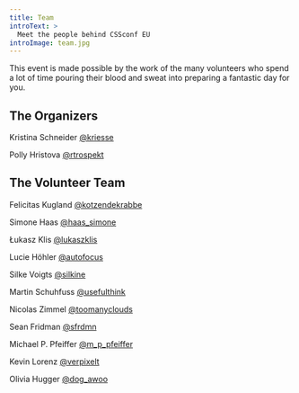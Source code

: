```yaml
---
title: Team
introText: >
  Meet the people behind CSSconf EU
introImage: team.jpg
---
```


This event is made possible by the work of the many volunteers who spend a lot of time pouring their blood and sweat into preparing a fantastic day for you.

## The Organizers

Kristina Schneider [@kriesse](https://twitter.com/kriesse)

Polly Hristova [@rtrospekt](https://twitter.com/rtrospekt)

## The Volunteer Team

Felicitas Kugland [@kotzendekrabbe](https://twitter.com/kotzendekrabbe)

Simone Haas [@haas_simone](https://twitter.com/haas_simone)

Łukasz Klis [@lukaszklis](https://twitter.com/lukaszklis)

Lucie Höhler [@autofocus](https://twitter.com/autofocus)

Silke Voigts [@silkine](https://twitter.com/silkine)

Martin Schuhfuss [@usefulthink](https://twitter.com/usefulthink)

Nicolas Zimmel [@toomanyclouds](https://twitter.com/toomanyclouds)

Sean Fridman [@sfrdmn](https://twitter.com/sfrdmn)

Michael P. Pfeiffer [@m_p_pfeiffer](https://twitter.com/m_p_pfeiffer)

Kevin Lorenz [@verpixelt](https://twitter.com/verpixelt)

Olivia Hugger [@dog_awoo](https://twitter.com/dog_awoo)
